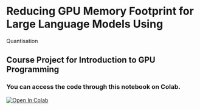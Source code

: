# Reducing GPU Memory Footprint for Large Language Models Using
Quantisation

## Course Project for Introduction to GPU Programming

### You can access the code through this notebook on Colab.

[![Open In Colab](https://colab.research.google.com/assets/colab-badge.svg)](https://colab.research.google.com/drive/1qbv_WM_EWGrv4yO03mX7pQIWwIoH0FPx?usp=sharing)
